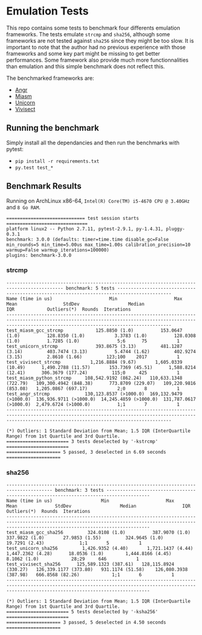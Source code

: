 # Emulation Tests
This repo contains some tests to benchmark four differents emulation frameworks. The tests emulate `strcmp` and `sha256`, although some frameworks are not tested against `sha256` since they might be too slow. It is important to note that the author had no previous experience with those frameworks and some key part might be missing to get better performances. Some framework also provide much more functionnalities than emulation and this simple benchmark does not reflect this.

The benchmarked frameworks are:
 * [Angr](http://angr.io/)
 * [Miasm](https://github.com/cea-sec/miasm)
 * [Unicorn](http://www.unicorn-engine.org/)
 * [Vivisect](https://github.com/vivisect/vivisect)

## Running the benchmark
Simply install all the dependancies and then run the benchmarks with pytest:

 * `pip install -r requirements.txt`
 * `py.test test_*`

## Benchmark Results
Running on ArchLinux x86-64, `Intel(R) Core(TM) i5-4670 CPU @ 3.40GHz` and `8 Go RAM`.

```
============================= test session starts ==============================
platform linux2 -- Python 2.7.11, pytest-2.9.1, py-1.4.31, pluggy-0.3.1
benchmark: 3.0.0 (defaults: timer=time.time disable_gc=False min_rounds=5 min_time=5.00us max_time=1.00s calibration_precision=10 warmup=False warmup_iterations=100000)
plugins: benchmark-3.0.0
```

### strcmp
```
------------------------------------------------------------------------------------------- benchmark: 5 tests ------------------------------------------------------------------------------------------
Name (time in us)                     Min                     Max                    Mean                 StdDev                  Median                   IQR            Outliers(*)  Rounds  Iterations
---------------------------------------------------------------------------------------------------------------------------------------------------------------------------------------------------------
test_miasm_gcc_strcmp            125.8850 (1.0)          153.0647 (1.0)          128.8350 (1.0)           3.3783 (1.0)          128.0308 (1.0)          1.7285 (1.0)              5;6      75           1
test_unicorn_strcmp              393.8675 (3.13)         481.1287 (3.14)         403.7474 (3.13)          5.4744 (1.62)         402.9274 (3.15)         2.8610 (1.66)         123;100    2017           1
test_vivisect_strcmp           1,216.8884 (9.67)       1,605.0339 (10.49)      1,490.2788 (11.57)       153.7369 (45.51)      1,588.8214 (12.41)      306.3679 (177.24)         115;0     425           1
test_miasm_python_strcmp     108,542.9192 (862.24)   110,633.1348 (722.79)   109,300.4942 (848.38)      773.8709 (229.07)   109,220.9816 (853.08)   1,205.0867 (697.17)           2;0       8           1
test_angr_strcmp             130,123.8537 (>1000.0)  169,132.9479 (>1000.0)  136,936.9711 (>1000.0)  14,245.4859 (>1000.0)  131,787.0617 (>1000.0)  2,479.6724 (>1000.0)          1;1       7           1
---------------------------------------------------------------------------------------------------------------------------------------------------------------------------------------------------------

(*) Outliers: 1 Standard Deviation from Mean; 1.5 IQR (InterQuartile Range) from 1st Quartile and 3rd Quartile.
======================= 3 tests deselected by '-kstrcmp' =======================
==================== 5 passed, 3 deselected in 6.69 seconds ====================
```

### sha256
```
--------------------------------------------------------------------------------------- benchmark: 3 tests --------------------------------------------------------------------------------------
Name (time in us)                  Min                     Max                    Mean              StdDev                  Median                 IQR            Outliers(*)  Rounds  Iterations
-------------------------------------------------------------------------------------------------------------------------------------------------------------------------------------------------
test_miasm_gcc_sha256         324.0108 (1.0)          387.9070 (1.0)          337.9822 (1.0)       27.9853 (1.55)         324.9645 (1.0)       19.7291 (2.43)             1;1       5           1
test_unicorn_sha256         1,426.9352 (4.40)       1,721.1437 (4.44)       1,447.2362 (4.28)      18.0536 (1.0)        1,444.8166 (4.45)       8.1062 (1.0)            28;29     646           1
test_vivisect_sha256      125,589.1323 (387.61)   128,115.8924 (330.27)   126,339.1177 (373.80)   931.1174 (51.58)    126,080.3938 (387.98)   666.8568 (82.26)            1;1       6           1
-------------------------------------------------------------------------------------------------------------------------------------------------------------------------------------------------

(*) Outliers: 1 Standard Deviation from Mean; 1.5 IQR (InterQuartile Range) from 1st Quartile and 3rd Quartile.
======================= 5 tests deselected by '-ksha256' =======================
==================== 3 passed, 5 deselected in 4.50 seconds ====================
```

